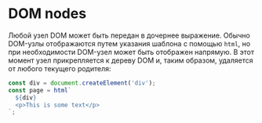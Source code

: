 # DOM nodes

Любой узел DOM может быть передан в дочернее выражение. Обычно DOM-узлы отображаются путем указания шаблона с помощью `html`, но при необходимости DOM-узел может быть отображен напрямую. В этот момент узел прикрепляется к дереву DOM и, таким образом, удаляется от любого текущего родителя:

```js
const div = document.createElement('div');
const page = html`
  ${div}
  <p>This is some text</p>
`;
```
